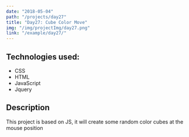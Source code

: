 ```yaml
---
date: "2018-05-04"
path: "/projects/day27"
title: "Day27: Cube Color Move"
img: "/img/projectImg/day27.png"
link: "/example/day27/"
---
```


## Technologies used:

- CSS
- HTML
- JavaScript
- Jquery

## Description

This project is based on JS, it will create some random color cubes at the mouse position
